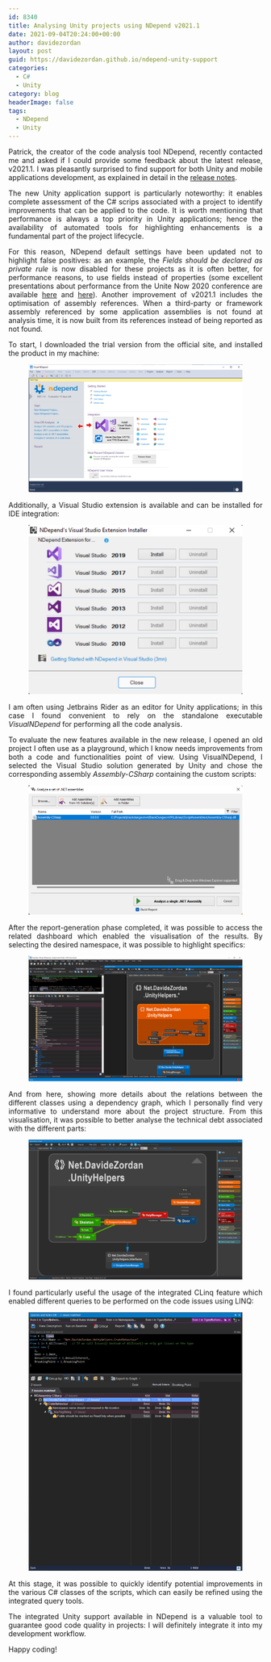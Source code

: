 ```yaml
---
id: 8340
title: Analysing Unity projects using NDepend v2021.1
date: 2021-09-04T20:24:00+00:00
author: davidezordan
layout: post
guid: https://davidezordan.github.io/ndepend-unity-support
categories:
  - C#
  - Unity
category: blog
headerImage: false
tags:
  - NDepend
  - Unity
---
```

<p style="text-align: justify;">
Patrick, the creator of the code analysis tool NDepend, recently contacted me and asked if I could provide some feedback about the latest release, v2021.1. I was pleasantly surprised to find support for both Unity and mobile applications development, as explained in detail in the <a href="https://www.ndepend.com/whatsnew" target="_blank">release notes</a>.
</p>

<p style="text-align: justify;">
The new Unity application support is particularly noteworthy: it enables complete assessment of the C# scrips associated with a project to identify improvements that can be applied to the code. It is worth mentioning that performance is always a top priority in Unity applications; hence the availability of automated tools for highlighting enhancements is a fundamental part of the project lifecycle.
</p>

<p style="text-align: justify;">
For this reason, NDepend default settings have been updated not to highlight false positives: as an example, the <em>Fields should be declared as private rule</em> is now disabled for these projects as it is often better, for performance reasons, to use fields instead of properties (some excellent presentations about performance from the Unite Now 2020 conference are available <a href="https://www.youtube.com/watch?v=ZRDHEqy2uPI" target="_blank">here</a> and <a href="https://www.youtube.com/watch?v=EK8sX8oCQbw" target="_blank">here</a>).
Another improvement of v2021.1 includes the optimisation of assembly references. When a third-party or framework assembly referenced by some application assemblies is not found at analysis time, it is now built from its references instead of being reported as not found.
</p>

<p style="text-align: justify;">
To start, I downloaded the trial version from the official site, and installed the product in my machine:
<figure><img src="../assets/images/posts/2021/09/NDepend2021-Image1.PNG" /></figure>
</p>

<p style="text-align: justify;">
Additionally, a Visual Studio extension is available and can be installed for IDE integration:
<figure><img src="../assets/images/posts/2021/09/NDepend2021-Image2.PNG" /></figure>
</p>

<p style="text-align: justify;">
I am often using Jetbrains Rider as an editor for Unity applications; in this case I found convenient to rely on the standalone executable <em>VisualNDepend</em> for performing all the code analysis.
</p>

<p style="text-align: justify;">
To evaluate the new features available in the new release, I opened an old project I often use as a playground, which I know needs improvements from both a code and functionalities point of view. Using VisualNDepend, I selected the Visual Studio solution generated by Unity and chose the corresponding assembly <em>Assembly-CSharp</em> containing the custom scripts:
<figure><img src="../assets/images/posts/2021/09/NDepend2021-Image3.PNG" /></figure>
</p>

<p style="text-align: justify;">
After the report-generation phase completed, it was possible to access the related dashboard which enabled the visualisation of the results. By selecting the desired namespace, it was possible to highlight specifics:
<figure><img src="../assets/images/posts/2021/09/NDepend2021-Image4.PNG" /></figure>
</p>

<p style="text-align: justify;">
And from here, showing more details about the relations between the different classes using a dependency graph, which I personally find very informative to understand more about the project structure. From this visualisation, it was possible to better analyse the technical debt associated with the different parts:
<figure><img src="../assets/images/posts/2021/09/NDepend2021-Image5.PNG" /></figure>
</p>

<p style="text-align: justify;">
I found particularly useful the usage of the integrated CLinq feature which enabled different queries to be performed on the code issues using LINQ:
<figure><img src="../assets/images/posts/2021/09/NDepend2021-Image6.PNG" /></figure>
</p>

<p style="text-align: justify;">
At this stage, it was possible to quickly identify potential improvements in the various C# classes of the scripts, which can easily be refined using the integrated query tools.
</p>

<p style="text-align: justify;">
The integrated Unity support available in NDepend is a valuable tool to guarantee good code quality in projects: I will definitely integrate it into my development workflow.
</p>

<p style="text-align: justify;">
Happy coding!
</p>
